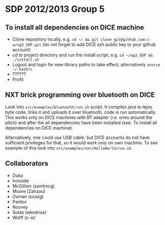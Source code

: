 # SDP 2012/2013 Group 5 #

## To install all dependencies on DICE machine ##
* Clone repository locally, e.g. `cd ~/ && git clone git@github.com:c-w/ug3_SDP.git` (do not forget to add DICE ssh public key to your github account)
* cd to project directory and run the install script, e.g. `cd ~/ug3_SDP && ./install.sh`
* Logout and login for new library paths to take effect, alternatively `source ~/.bashrc`
* ??????
* Profit

## NXT brick programming over bluetooth on DICE ##
Look into `src/examples/bluetooth/run.sh` script. It compiles java to lejos byte code, links it and uploads it over bluetooth, code is run automatically. This works only on DICE machines with BT adapter (i.e. ones around the pitch) and after the all dependencies have been installed (see: To install all dependencies on DICE machine).

Alternatively, one could use USB cable, but DICE accounts do not have sufficient privileges for that, so it would work only on own machine. To see example of this look into `src/examples/nxt/HelloWorld/run.sh`.

## Collaborators ##
* Duka
* Ironside
* McGillion (samtmcg)
* Moore (Zahzou)
* Osman (osozg)
* Pantov
* Rooney
* Sutas (eAndrius)
* Wolff (c-w)
